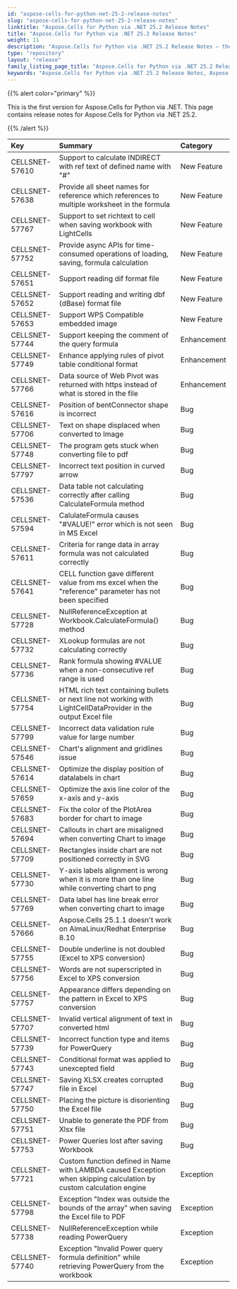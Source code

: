 ```yaml
---
id: "aspose-cells-for-python-net-25-2-release-notes"
slug: "aspose-cells-for-python-net-25-2-release-notes"
linktitle: "Aspose.Cells for Python via .NET 25.2 Release Notes"
title: "Aspose.Cells for Python via .NET 25.2 Release Notes"
weight: 11
description: "Aspose.Cells for Python via .NET 25.2 Release Notes – the latest enhancements, new features, and fixes."
type: "repository"
layout: "release"
family_listing_page_title: "Aspose.Cells for Python via .NET 25.2 Release Notes"
keywords: "Aspose.Cells for Python via .NET 25.2 Release Notes, Aspose.Cells for Python via .NET 25.2 updates and fixes"
---
```


{{% alert color="primary" %}} 

This is the first version for Aspose.Cells for Python via .NET.
This page contains release notes for Aspose.Cells for Python via .NET 25.2.

{{% /alert %}} 

|**Key**|**Summary**|**Category**|
| :- | :- | :- |
|CELLSNET-57610|Support to calculate INDIRECT with ref text of defined name with "#"|New Feature
|CELLSNET-57638|Provide all sheet names for reference which references to multiple worksheet in the formula|New Feature
|CELLSNET-57767|Support to set richtext to cell when saving workbook with LightCells|New Feature
|CELLSNET-57752|Provide async APIs for time-consumed operations of loading, saving, formula calculation|New Feature
|CELLSNET-57651|Support reading dif format file|New Feature
|CELLSNET-57652|Support reading and writing dbf (dBase) format file|New Feature
|CELLSNET-57653|Support WPS Compatible embedded image|New Feature
|CELLSNET-57744|Support keeping the comment of the query formula|Enhancement
|CELLSNET-57749|Enhance applying rules of pivot table conditional format|Enhancement
|CELLSNET-57766|Data source of Web Pivot was returned with https instead of what is stored in the file|Enhancement
|CELLSNET-57616|Position of bentConnector shape is incorrect|Bug
|CELLSNET-57706|Text on shape displaced when converted to Image|Bug
|CELLSNET-57748|The program gets stuck when converting file to pdf|Bug
|CELLSNET-57797|Incorrect text position in curved arrow|Bug
|CELLSNET-57536|Data table not calculating correctly after calling CalculateFormula method|Bug
|CELLSNET-57594|CalulateFormula causes "#VALUE!" error which is not seen in MS Excel |Bug
|CELLSNET-57611|Criteria for range data in array formula was not calculated correctly|Bug
|CELLSNET-57641|CELL function gave different value from ms excel when the "reference" parameter has not been specified|Bug
|CELLSNET-57728|NullReferenceException at Workbook.CalculateFormula() method|Bug
|CELLSNET-57732|XLookup formulas are not calculating correctly|Bug
|CELLSNET-57736|Rank formula showing #VALUE when a non-consecutive ref range is used |Bug
|CELLSNET-57754|HTML rich text containing bullets or next line not working with LightCellDataProvider in the output Excel file|Bug
|CELLSNET-57799|Incorrect data validation rule value for large number|Bug
|CELLSNET-57546|Chart's alignment and gridlines issue|Bug
|CELLSNET-57614|Optimize the display position of datalabels in chart|Bug
|CELLSNET-57659|Optimize the axis line color of the x-axis and y-axis|Bug
|CELLSNET-57683|Fix the color of the PlotArea border for chart to image|Bug
|CELLSNET-57694|Callouts in chart are misaligned when converting Chart to image|Bug
|CELLSNET-57709|Rectangles inside chart are not positioned correctly in SVG|Bug
|CELLSNET-57730|Y-axis labels alignment is wrong when it is more than one line while converting chart to png|Bug
|CELLSNET-57769|Data label has line break error when converting chart to image|Bug
|CELLSNET-57666|Aspose.Cells 25.1.1 doesn't work on AlmaLinux/Redhat Enterprise 8.10|Bug
|CELLSNET-57755|Double underline is not doubled (Excel to XPS conversion)|Bug
|CELLSNET-57756|Words are not superscripted in Excel to XPS conversion|Bug
|CELLSNET-57757|Appearance differs depending on the pattern in Excel to XPS conversion|Bug
|CELLSNET-57707|Invalid vertical alignment of text in converted html|Bug
|CELLSNET-57739|Incorrect function type and items for PowerQuery|Bug
|CELLSNET-57743|Conditional format was applied to unexcepted field|Bug
|CELLSNET-57747|Saving XLSX creates corrupted file in Excel|Bug
|CELLSNET-57750|Placing the picture is disorienting the Excel file|Bug
|CELLSNET-57751|Unable to generate the PDF from Xlsx file|Bug
|CELLSNET-57753|Power Queries lost after saving Workbook|Bug
|CELLSNET-57721|Custom function defined in Name with LAMBDA caused Exception when skipping calculation by custom calculation engine|Exception
|CELLSNET-57798|Exception "Index was outside the bounds of the array" when saving the Excel file to PDF|Exception
|CELLSNET-57738|NullReferenceException while reading PowerQuery|Exception
|CELLSNET-57740|Exception "Invalid Power query formula definition" while retrieving PowerQuery from the workbook|Exception